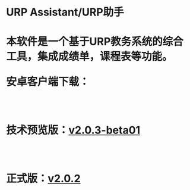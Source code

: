 <h1>URP Assistant/URP助手<h1>
  
<p>本软件是一个基于URP教务系统的综合工具，集成成绩单，课程表等功能。<p>

<p>安卓客户端下载：<p></br>
<p>技术预览版：<a href="http://www.utopiaxc.com/Version_Control/URPAssistant_debug.apk">v2.0.3-beta01<a><p></br>
  
<p>正式版：<a href="http://www.utopiaxc.com/Version_Control/URPAssistant_debug.apk">v2.0.2<a><p></br>




















